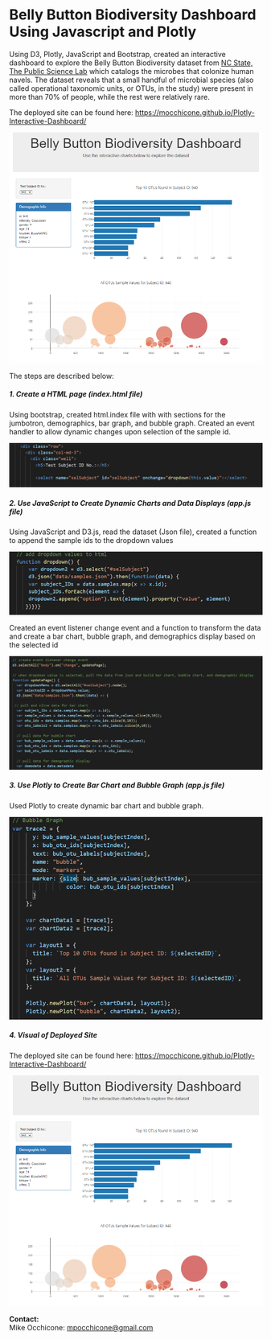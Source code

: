 # **Belly Button Biodiversity Dashboard Using Javascript and Plotly**

Using D3, Plotly, JavaScript and Bootstrap, created an interactive dashboard to explore the Belly Button Biodiversity dataset from [NC State, The Public Science Lab](http://robdunnlab.com/projects/belly-button-biodiversity/) which catalogs the microbes that colonize human navels. The dataset reveals that a small handful of microbial species (also called operational taxonomic units, or OTUs, in the study) were present in more than 70% of people, while the rest were relatively rare.

The deployed site can be found here: https://mocchicone.github.io/Plotly-Interactive-Dashboard/

![Deployed Site](https://github.com/mocchicone/Plotly-Interactive-Dashboard/blob/master/Images/deployed_site.PNG)

The steps are described below:

##### 1. Create a HTML page (index.html file)

  Using bootstrap, created html.index file with with sections for the jumbotron, demographics, bar graph, and bubble graph.  Created an event handler to allow dynamic changes upon selection of the sample id.   
 
 ![HTML Event Handler](https://github.com/mocchicone/Plotly-Interactive-Dashboard/blob/master/Images/html_event_handler.PNG)
  
##### 2. Use JavaScript to Create Dynamic Charts and Data Displays (app.js file)  
  
  Using JavaScript and D3.js, read the dataset (Json file), created a function to append the sample ids to the dropdown values
  
  ![Adding the Dropdown Values](https://github.com/mocchicone/Plotly-Interactive-Dashboard/blob/master/Images/js_adding_dropdown_values.PNG)
  
  Created an event listener change event and a function to transform the data and create a bar chart, bubble graph, and demographics display based on the selected id

  ![Data Transformation](https://github.com/mocchicone/Plotly-Interactive-Dashboard/blob/master/Images/js_data_extraction_and_transformation.PNG)
  
##### 3. Use Plotly to Create Bar Chart and Bubble Graph (app.js file)  
  Used Plotly to create dynamic bar chart and bubble graph.
  
   ![Plotly Chart and Graph](https://github.com/mocchicone/Plotly-Interactive-Dashboard/blob/master/Images/plotly_chart_and_graph.PNG)
  
##### 4. Visual of Deployed Site
  
  The deployed site can be found here: https://mocchicone.github.io/Plotly-Interactive-Dashboard/
  
   ![Deployed Site](https://github.com/mocchicone/Plotly-Interactive-Dashboard/blob/master/Images/deployed_site.PNG)

**Contact:**   
Mike Occhicone: mpocchicone@gmail.com  
